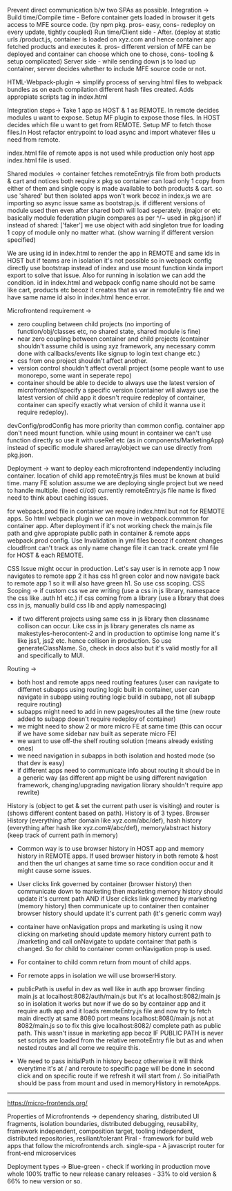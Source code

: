 Prevent direct communication b/w two SPAs as possible.
Integration ->
Build time/Compile time - Before container gets loaded in browser it gets access to MFE source code. (by npm pkg. pros- easy, cons- redeploy on every update, tightly coupled)
Run time/Client side - After. (deploy at static urls /product.js, container is loaded on xyz.com and hence container app fetched products and executes it. pros- different version of MFE can be deployed and container can choose which one to chose, cons- tooling & setup complicated)
Server side - while sending down js to load up container, server decides whether to include MFE source code or not.

HTML-Webpack-plugin -> simplify process of serving html files to webpack bundles as on each compilation different hash files created. Adds appropiate scripts tag in index.html 

Integration steps->
Take 1 app as HOST & 1 as REMOTE. In remote decides modules u want to expose. Setup MF plugin to expose those files. In HOST decides which file u want to get from REMOTE. Setup MF to fetch those files.In Host refactor entrypoint to load async and import whatever files u need from remote. 

index.html file of remote apps is not used while production only host app index.html file is used.

Shared modules ->
container fetches remoteEntryjs file from both products & cart and notices both require x pkg so container can load only 1 copy from either of them and single copy is made available to both products & cart. so use 'shared' but then isolated apps won't work becoz in index.js we are importing so async issue same as bootstrap.js.
if different versions of module used then even after shared both will load seperately. (major or etc basically module federation plugin compares as per ^/~ used in pkg.json)
if instead of shared: ['faker'] we use object with add singleton true for loading 1 copy of module only no matter what. (show warning if different version specified)

We are using id in index.html to render the app in REMOTE and same ids in HOST but if teams are in isolation it's not possible so in webpack config directly use bootstrap instead of index and use mount function kinda import export to solve that issue. Also for running in isolation we can add the condition.
id in index.html and webpack config name should not be same like cart, products etc becoz it creates that as var in remoteEntry file and we have same name id also in index.html hence error.


Microfrontend requirement ->
- zero coupling between child projects (no importing of function/obj/classes etc, no shared state, shared module is fine)
- near zero coupling between container and child projects (container shouldn't assume child is using xyz framework, any necessary comm done with callbacks/events like signup to login text change etc.)
- css from one project shouldn't affect another.
- version control shouldn't affect overall project (some people want to use monorepo, some want in seperate repo)
- container should be able to decide to always use the latest version of microfrontend/specify a specific version (container will always use the latest version of child app it doesn't require redeploy of container, container can specify exactly what version of child it wanna use it require redeploy).

devConfig/prodConfig has more priority than common config.
container app don't need mount function.
while using mount in container we can't use function directly so use it with useRef etc (as in components/MarketingApp)
instead of specific module shared array/object we can use directly from pkg.json.

Deployment ->
want to deploy each microfrontend independently including container.
location of child app remoteEntry.js files must be known at build time.
many FE solution assume we are deploying single project but we need to handle multiple. (need ci/cd)
currently remoteEntry.js file name is fixed need to think about caching issues.

for webpack.prod file in container we require index.html but not for REMOTE apps. So html webpack plugin we can move in webpack.commmon for container app.
After deployment if it's not working check the main.js file path and give appropiate public path in container & remote apps webpack.prod config.
Use Invalidation in yml files becoz if content changes cloudfront can't track as only name change file it can track.
create yml file for HOST & each REMOTE.

CSS Issue might occur in production.
Let's say user is in remote app 1 now navigates to remote app 2 it has css h1 green color and now navigate back to remote app 1 so it will also have green h1. So use css scoping.
CSS Scoping ->
if custom css we are writing (use a css in js library, namespace the css like .auth h1 etc.)
if css coming from a library (use a library that does css in js, manually build css lib and apply namespacing) 

- if two different projects using same css in js library then classname collison can occur. Like css in js library generates cls name as makestyles-herocontent-2 and in production to optimise long name it's like jss1, jss2 etc. hence collison in production. So use generateClassName. So, check in docs also but it's valid mostly for all and specifically to MUI.

Routing ->
- both host and remote apps need routing features (user can navigate to differnet subapps using routing logic built in container, user can navigate in subapp using routing logic build in subapp, not all subapp require routing)
- subapps might need to add in new pages/routes all the time (new route added to subapp doesn't require redeploy of container)
- we might need to show 2 or more micro FE at same time (this can occur if we have some sidebar nav built as seperate micro FE)
- we want to use off-the shelf routing solution (means already existing ones)
- we need navigation in subapps in both isolation and hosted mode (so that dev is easy)
- if different apps need to communicate info about routing it should be in a generic way (as different app might be using different navigation framework, changing/upgrading navigation library shouldn't require app rewrite)

History is (object to get & set the current path user is visiting) and router is (shows different content based on path). History is of 3 types. Browser History (everything after domain like xyz.com/abc/def), hash history (everything after hash like xyz.com#/abc/def), memory/abstract history (keep track of current path in memory)
- Common way is to use browser history in HOST app and memory history in REMOTE apps. If used browser history in both remote & host and then the url changes at same time so race condition occur and it might cause some issues.

- User clicks link governed by container (browser history) then communicate down to marketing then marketing memory history should update it's current path AND if User clicks link governed by marketing (memory history) then communicate up to container then container browser history should update it's current path (it's generic comm way)

- container have onNavigation props and marketing is using it now clicking on marketing should update memory history current path to /marketing and call onNavigate to update container that path is changed. So for child to container comm onNavigation prop is used.

- For container to child comm return from mount of child apps.
- For remote apps in isolation we will use browserHistory.

- publicPath is useful in dev as well like in auth app browser finding main.js at localhost:8082/auth/main.js but it's at localhost:8082/main.js so in isolation it works but now if we do so by container app and it require auth app and it loads remoteEntry.js file and now try to fetch main directly at same 8080 port means localhost:8080/main.js not at 8082/main.js so to fix this give localhost:8082/ complete path as public path. This wasn't issue in marketing app becoz IF PUBLIC PATH is never set scripts are loaded from the relative remoteEntry file but as and when nested routes and all come we require this. 

- We need to pass initialPath in history becoz otherwise it will think everytime it's at / and reroute to specific page will be done in second click and on specific route if we refresh it will start from /. So initialPath should be pass from mount and used in memoryHistory in remoteApps. 
___________

https://micro-frontends.org/

Properties of Microfrontends ->
dependency sharing, distributed UI fragments, isolation boundaries, distributed debugging, reusability, framework independent, composition target, tooling independent, distributed repositories, resiliant/tolerant
Piral - framework for build web apps that follow the microfrontends arch.
single-spa - A javascript router for front-end microservices

Deployment types ->
Blue-green - check if working in production move whole 100% traffic to new release
canary releases - 33% to old version & 66% to new version or so.
